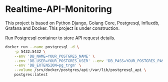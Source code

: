 # Realtime-API-Monitoring

This project is based on Python Django, Golang Core, Postgresql, Influxdb, Grafana and Docker. 
This project is under construction.

Run Postgresql container to store API request details. <br>
    
```bash
docker run --name postgresql -d \
    -p 5432:5432 \
    --env 'DB_NAME=YOUR_POSTGRES_NAME' \
    --env 'DB_USER=YOUR_POSTGRES_USER' --env 'DB_PASS=YOUR_POSTGRES_PASSWORD' \
    --env 'DB_EXTENSION=pg_trgm' \
    --volume /srv/docker/postgres/api:/var/lib/postgresql_api \
    postgres:latest
```
